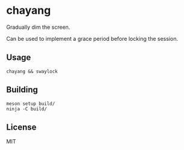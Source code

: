 # chayang

Gradually dim the screen.

Can be used to implement a grace period before locking the session.

## Usage

    chayang && swaylock

## Building

    meson setup build/
    ninja -C build/

## License

MIT
